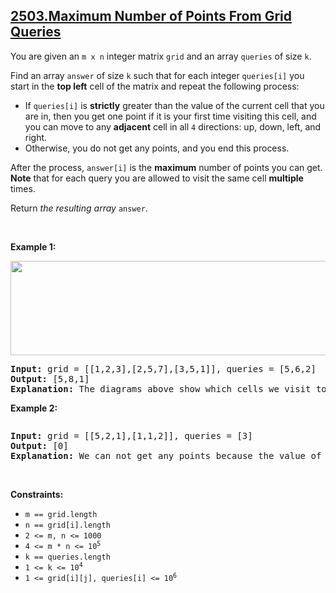 ## [2503.Maximum Number of Points From Grid Queries](https://leetcode.com/problems/maximum-number-of-points-from-grid-queries/)
<p>You are given an <code>m x n</code> integer matrix <code>grid</code> and an array <code>queries</code> of size <code>k</code>.</p>

<p>Find an array <code>answer</code> of size <code>k</code> such that for each integer <code>queries[i]</code> you start in the <strong>top left</strong> cell of the matrix and repeat the following process:</p>

<ul>
	<li>If <code>queries[i]</code> is <strong>strictly</strong> greater than the value of the current cell that you are in, then you get one point if it is your first time visiting this cell, and you can move to any <strong>adjacent</strong> cell in all <code>4</code> directions: up, down, left, and right.</li>
	<li>Otherwise, you do not get any points, and you end this process.</li>
</ul>

<p>After the process, <code>answer[i]</code> is the <strong>maximum</strong> number of points you can get. <strong>Note</strong> that for each query you are allowed to visit the same cell <strong>multiple</strong> times.</p>

<p>Return <em>the resulting array</em> <code>answer</code>.</p>

<p>&nbsp;</p>
<p><strong class="example">Example 1:</strong></p>
<img alt="" src="https://assets.leetcode.com/uploads/2022/10/19/yetgriddrawio.png" style="width: 571px; height: 151px;" />
<pre>
<strong>Input:</strong> grid = [[1,2,3],[2,5,7],[3,5,1]], queries = [5,6,2]
<strong>Output:</strong> [5,8,1]
<strong>Explanation:</strong> The diagrams above show which cells we visit to get points for each query.</pre>

<p><strong class="example">Example 2:</strong></p>
<img alt="" src="https://assets.leetcode.com/uploads/2022/10/20/yetgriddrawio-2.png" />
<pre>
<strong>Input:</strong> grid = [[5,2,1],[1,1,2]], queries = [3]
<strong>Output:</strong> [0]
<strong>Explanation:</strong> We can not get any points because the value of the top left cell is already greater than or equal to 3.
</pre>

<p>&nbsp;</p>
<p><strong>Constraints:</strong></p>

<ul>
	<li><code>m == grid.length</code></li>
	<li><code>n == grid[i].length</code></li>
	<li><code>2 &lt;= m, n &lt;= 1000</code></li>
	<li><code>4 &lt;= m * n &lt;= 10<sup>5</sup></code></li>
	<li><code>k == queries.length</code></li>
	<li><code>1 &lt;= k &lt;= 10<sup>4</sup></code></li>
	<li><code>1 &lt;= grid[i][j], queries[i] &lt;= 10<sup>6</sup></code></li>
</ul>
